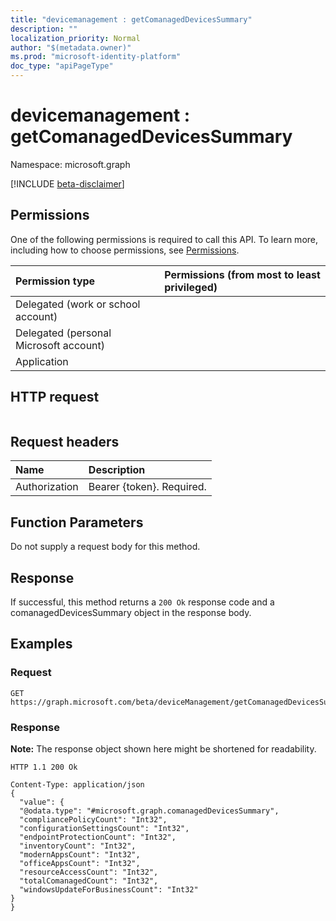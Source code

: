 ```yaml
---
title: "devicemanagement : getComanagedDevicesSummary"
description: ""
localization_priority: Normal
author: "$(metadata.owner)"
ms.prod: "microsoft-identity-platform"
doc_type: "apiPageType"
---
```


# devicemanagement : getComanagedDevicesSummary

Namespace: microsoft.graph

[!INCLUDE [beta-disclaimer](../../includes/beta-disclaimer.md)]

## Permissions

One of the following permissions is required to call this API. To learn more, including how to choose permissions, see [Permissions](/graph/permissions-reference).

| Permission type                        | Permissions (from most to least privileged) |
| :------------------------------------- | :------------------------------------------ |
| Delegated (work or school account)     |                                             |
| Delegated (personal Microsoft account) |                                             |
| Application                            |                                             |

## HTTP request

<!-- {
  "blockType": "ignored"
}
-->

```http

```

## Request headers

| Name          | Description               |
| :------------ | :------------------------ |
| Authorization | Bearer {token}. Required. |

## Function Parameters

<!-- Actions and Functions -->

<!-- CRUD Methods -->

Do not supply a request body for this method.

## Response

If successful, this method returns a `200 Ok` response code and a comanagedDevicesSummary object in the response body.

## Examples

### Request

<!-- {
  "blockType": "request",
  "name": "devicemanagement_getcomanageddevicessummary"
}
-->

```http
GET https://graph.microsoft.com/beta/deviceManagement/getComanagedDevicesSummary

```

### Response

**Note:** The response object shown here might be shortened for readability.

<!-- {
  "blockType": "response",
  "truncated": true,
  "@odata.type": "microsoft.management.services.api.comanagedDevicesSummary"
}
-->

```http
HTTP 1.1 200 Ok

Content-Type: application/json
{
  "value": {
  "@odata.type": "#microsoft.graph.comanagedDevicesSummary",
  "compliancePolicyCount": "Int32",
  "configurationSettingsCount": "Int32",
  "endpointProtectionCount": "Int32",
  "inventoryCount": "Int32",
  "modernAppsCount": "Int32",
  "officeAppsCount": "Int32",
  "resourceAccessCount": "Int32",
  "totalComanagedCount": "Int32",
  "windowsUpdateForBusinessCount": "Int32"
}
}

```